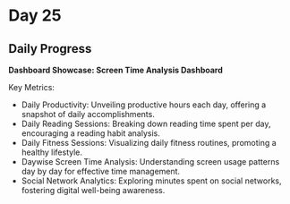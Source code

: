 # Day 25

## Daily Progress

**Dashboard Showcase: Screen Time Analysis Dashboard**

Key Metrics:
- Daily Productivity: Unveiling productive hours each day, offering a snapshot of daily accomplishments.
- Daily Reading Sessions: Breaking down reading time spent per day, encouraging a reading habit analysis.
- Daily Fitness Sessions: Visualizing daily fitness routines, promoting a healthy lifestyle.
- Daywise Screen Time Analysis: Understanding screen usage patterns day by day for effective time management.
- Social Network Analytics: Exploring minutes spent on social networks, fostering digital well-being awareness.
